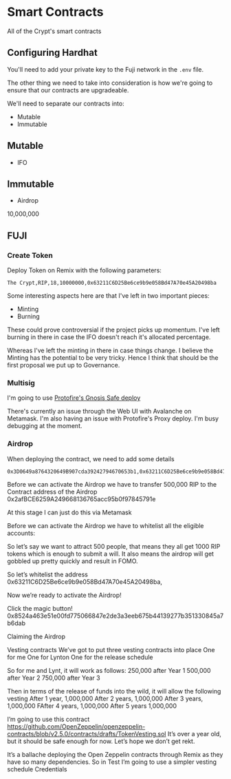 # Smart Contracts
All of the Crypt's smart contracts

## Configuring Hardhat
You'll need to add your private key to the Fuji network in the `.env` file.

The other thing we need to take into consideration is how we're going to ensure that our contracts are upgradeable.

We'll need to separate our contracts into:
* Mutable
* Immutable

## Mutable
* IFO

## Immutable
* Airdrop

10,000,000


## FUJI
### Create Token
Deploy Token on Remix with the following parameters:
```
The Crypt,RIP,18,10000000,0x63211C6D25Be6ce9b9e058Bd47A70e45A20498ba
```

Some interesting aspects here are that I've left in two important pieces:
* Minting
* Burning

These could prove controversial if the project picks up momentum. I've left burning in there in case the IFO doesn't reach it's allocated percentage.

Whereas I've left the minting in there in case things change. I believe the Minting has the potential to be very tricky. Hence I think that should be the first proposal we put up to Governance.

### Multisig
I'm going to use [Protofire's Gnosis Safe deploy](https://github.com/protofire/avalanche-gnosis-safe-proxy-deploy)

There's currently an issue through the Web UI with Avalanche on Metamask. I'm also having an issue with Protofire's Proxy deploy. I'm busy debugging at the moment.

### Airdrop
When deploying the contract, we need to add some details
```
0x3D0649a8764320649B907cda39242794670653b1,0x63211C6D25Be6ce9b9e058Bd47A70e45A20498ba,0x63211C6D25Be6ce9b9e058Bd47A70e45A20498ba
```

Before we can activate the Airdrop we have to transfer 500,000 RIP to the Contract address of the Airdrop
0x2afBCE6259A249668136765acc95b0f97845791e

At this stage I can just do this via Metamask

Before we can activate the Airdrop we have to whitelist all the eligible accounts:

So let’s say we want to attract 500 people, that means they all get 1000 RIP tokens which is enough to submit a will. It also means the airdrop will get gobbled up pretty quickly and result in FOMO.

So let’s whitelist the address
0x63211C6D25Be6ce9b9e058Bd47A70e45A20498ba,  

Now we’re ready to activate the Airdrop!

Click the magic button!
0x8524a463e51e00fd775066847e2de3a3eeb675b44139277b351330845a7b6dab

Claiming the Airdrop

Vesting contracts
We’ve got to put three vesting contracts into place
One for me
One for Lynton
One for the release schedule

So for me and Lynt, it will work as follows:
250,000 after Year 1
500,000 after Year 2
750,000 after Year 3

Then in terms of the release of funds into the wild, it will allow the following vesting
After 1 year, 1,000,000
After 2 years, 1,000,000
After 3 years, 1,000,000
FAfter 4 years, 1,000,000
After 5 years 1,000,000

I’m going to use this contract https://github.com/OpenZeppelin/openzeppelin-contracts/blob/v2.5.0/contracts/drafts/TokenVesting.sol 
It’s over a year old, but it should be safe enough for now. Let’s hope we don’t get rekt.

It’s a ballache deploying the Open Zeppelin contracts through Remix as they have so many dependencies. So in Test I’m going to use a simpler vesting schedule
Credentials




